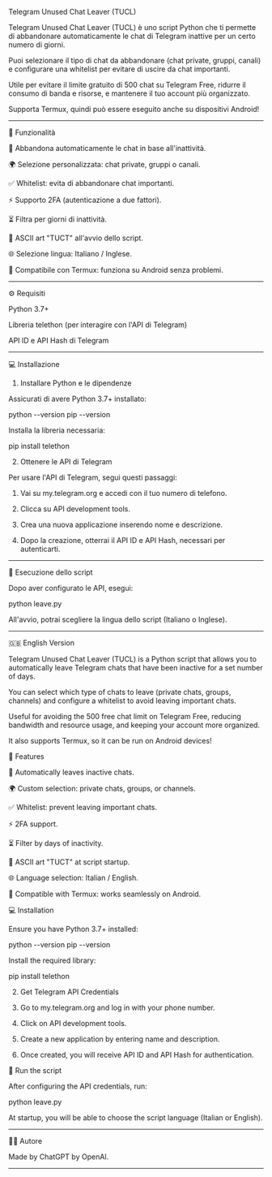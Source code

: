 Telegram Unused Chat Leaver (TUCL)

Telegram Unused Chat Leaver (TUCL) è uno script Python che ti permette di abbandonare automaticamente le chat di Telegram inattive per un certo numero di giorni.

Puoi selezionare il tipo di chat da abbandonare (chat private, gruppi, canali) e configurare una whitelist per evitare di uscire da chat importanti.

Utile per evitare il limite gratuito di 500 chat su Telegram Free, ridurre il consumo di banda e risorse, e mantenere il tuo account più organizzato.

Supporta Termux, quindi può essere eseguito anche su dispositivi Android!


---

🌟 Funzionalità

🔗 Abbandona automaticamente le chat in base all'inattività.

🌍 Selezione personalizzata: chat private, gruppi o canali.

✅ Whitelist: evita di abbandonare chat importanti.

⚡ Supporto 2FA (autenticazione a due fattori).

⏳ Filtra per giorni di inattività.

🎨 ASCII art "TUCT" all'avvio dello script.

🌐 Selezione lingua: Italiano / Inglese.

📱 Compatibile con Termux: funziona su Android senza problemi.



---

⚙ Requisiti

Python 3.7+

Libreria telethon (per interagire con l'API di Telegram)

API ID e API Hash di Telegram



---

💻 Installazione

1. Installare Python e le dipendenze

Assicurati di avere Python 3.7+ installato:

python --version
pip --version

Installa la libreria necessaria:

pip install telethon

2. Ottenere le API di Telegram

Per usare l'API di Telegram, segui questi passaggi:

1. Vai su my.telegram.org e accedi con il tuo numero di telefono.


2. Clicca su API development tools.


3. Crea una nuova applicazione inserendo nome e descrizione.


4. Dopo la creazione, otterrai il API ID e API Hash, necessari per autenticarti.




---

🔄 Esecuzione dello script

Dopo aver configurato le API, esegui:

python leave.py

All'avvio, potrai scegliere la lingua dello script (Italiano o Inglese).


---

🇬🇧 English Version

Telegram Unused Chat Leaver (TUCL) is a Python script that allows you to automatically leave Telegram chats that have been inactive for a set number of days.

You can select which type of chats to leave (private chats, groups, channels) and configure a whitelist to avoid leaving important chats.

Useful for avoiding the 500 free chat limit on Telegram Free, reducing bandwidth and resource usage, and keeping your account more organized.

It also supports Termux, so it can be run on Android devices!

🌟 Features

🔗 Automatically leaves inactive chats.

🌍 Custom selection: private chats, groups, or channels.

✅ Whitelist: prevent leaving important chats.

⚡ 2FA support.

⏳ Filter by days of inactivity.

🎨 ASCII art "TUCT" at script startup.

🌐 Language selection: Italian / English.

📱 Compatible with Termux: works seamlessly on Android.


💻 Installation

Ensure you have Python 3.7+ installed:

python --version
pip --version

Install the required library:

pip install telethon

2. Get Telegram API Credentials

1. Go to my.telegram.org and log in with your phone number.


2. Click on API development tools.


3. Create a new application by entering name and description.


4. Once created, you will receive API ID and API Hash for authentication.



🔄 Run the script

After configuring the API credentials, run:

python leave.py

At startup, you will be able to choose the script language (Italian or English).


---

👨‍💻 Autore

Made by ChatGPT by OpenAI.


---

